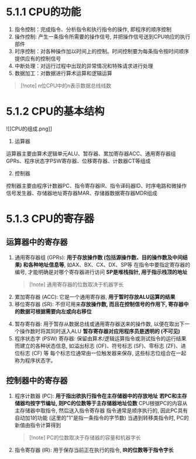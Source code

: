 # 5.1.1 CPU的功能

1. 指令控制：完成指令、分析指令和执行指令的操作, 即程序的顺序控制
2. 操作控制: 产生一条指令所需要的操作信号, 并把操作信号送到CPU响应的执行部件
3. 时序控制：对各种操作加以时间上的控制。时间控制要为每条指令按时间顺序提供应有的控制信号
4. 中断处理：对运行过程中出现的异常情况和特殊请求进行处理
5. 数据加工：对数据进行算术运算和逻辑运算


>[!note] n位CPU中的n表示数据总线线数

# 5.1.2 CPU的基本结构

![[CPU的组成.png]]

1. 运算器

运算器主要由算术逻辑单元ALU、暂存器、累加寄存器ACC、通用寄存器组GPRs、程序状态字PSW寄存器、位移寄存器、计数器CT等组成

2. 控制器

控制器主要由程序计数器PC、指令寄存器IR、指令译码器ID、时序电路和微操作信号发生器、存储器地址寄存器MAR、存储器数据寄存器MDR组成

# 5.1.3 CPU的寄存器

## 运算器中的寄存器

1. 通用寄存器组  (GPRs): **用于存放操作数 (包括源操作数、目的操作数及中间结果) 和各种地址信息等**,  如AX、BX、CX、DX、SP等
   在指令中要指定寄存器的编号,  才能明确是对哪个寄存器进行访问
   **SP是堆栈指针,  用于指示栈顶的地址**
   >[!note] 通用寄存器的位数取决于机器字长
2. 累加寄存器  (ACC): 它是一个通用寄存器,  **用于暂时存放ALU运算的结果**
3. 移位寄存器 (SR): 不但可用来**存放操作数, 而且在控制信号的作用下, 寄存器中的数据可根据需要向左或向右移位**
4) 暂存寄存器: 用于暂存从数据总线或通用寄存器送来的操作数, 以便在取出下一个操作数时将其同时送入ALU
   **暂存寄存器对应用程序员是透明的 (不可见)** 
5) 程序状态字 (PSW) 寄存器: 保留由算术/逻辑运算指令或测试指令的运行结果而建立的各种状态信息, 如溢出标志 (OF)、符号标志 (SF)、零标志 (ZF)、进位标志 (CF) 等
   每个标志位通常由一位触发器来保存, 这些标志位组合在一起称为程序状态字。
## 控制器中的寄存器

1. 程序计数器 (PC): **用于指出欲执行指令在主存储器中的存放地址**
   **若PC和主存储器均按字节编址, 则PC的位数等于主存储器地址位数**
   CPU根据PC的内容从主存储器中取指令, 然后送入指令寄存器
   指令通常是顺序执行的, 因此PC具有自动加1的功能 (这里的"1"是指一条指令的字节数)
   当遇到转移类指令时, PC的新值由指令计算得到
   >[!note] PC的位数取决于存储器的容量和机器字长
2. 指令寄存器 (IR): 用于保存当前正在执行的指令, 
   **IR的位数等于指令字长**

